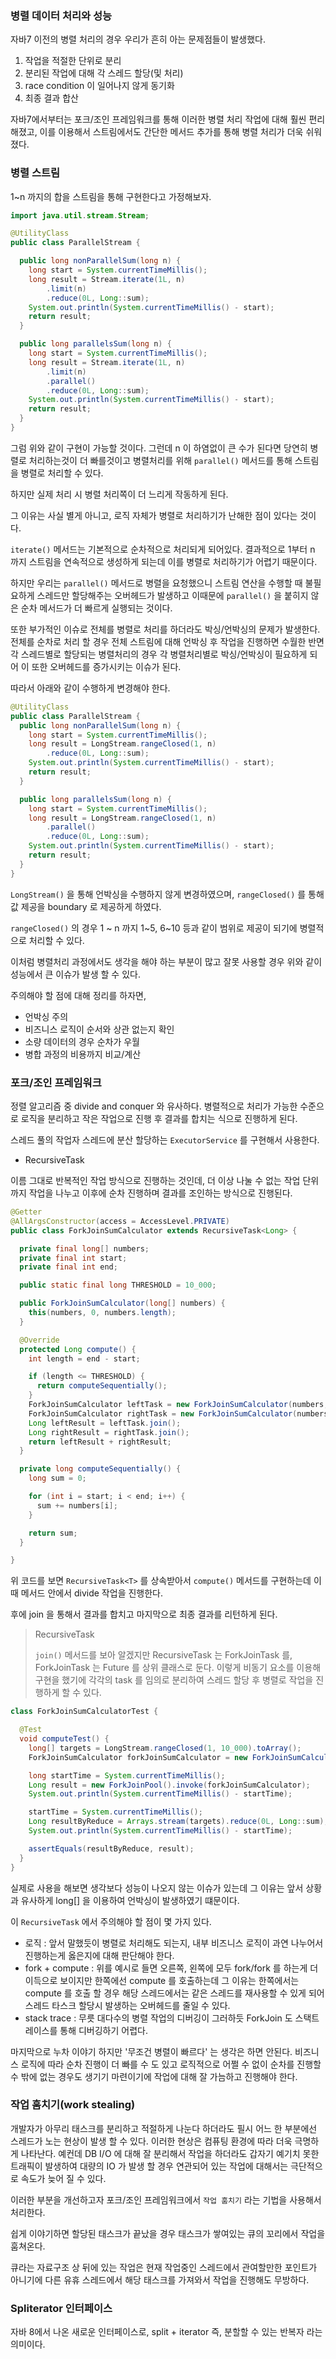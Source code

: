 ### 병렬 데이터 처리와 성능

자바7 이전의 병렬 처리의 경우 우리가 흔히 아는 문제점들이 발생했다.

1. 작업을 적절한 단위로 분리
2. 분리된 작업에 대해 각 스레드 할당(및 처리)
3. race condition 이 일어나지 않게 동기화
4. 최종 결과 합산

자바7에서부터는 포크/조인 프레임워크를 통해 이러한 병렬 처리 작업에 대해 훨씬 편리해졌고, 이를 이용해서 스트림에서도 간단한 메서드 추가를
통해 병렬 처리가 더욱 쉬워졌다.

### 병렬 스트림

1~n 까지의 합을 스트림을 통해 구현한다고 가정해보자.

```java
import java.util.stream.Stream;

@UtilityClass
public class ParallelStream {

  public long nonParallelSum(long n) {
    long start = System.currentTimeMillis();
    long result = Stream.iterate(1L, n)
        .limit(n)
        .reduce(0L, Long::sum);
    System.out.println(System.currentTimeMillis() - start);
    return result;
  }

  public long parallelsSum(long n) {
    long start = System.currentTimeMillis();
    long result = Stream.iterate(1L, n)
        .limit(n)
        .parallel()
        .reduce(0L, Long::sum);
    System.out.println(System.currentTimeMillis() - start);
    return result;
  }
}
```

그럼 위와 같이 구현이 가능할 것이다. 그런데 n 이 하염없이 큰 수가 된다면 당연히 병렬로 처리하는것이 더 빠를것이고
병렬처리를 위해 `parallel()` 메서드를 통해 스트림을 병렬로 처리할 수 있다.

하지만 실제 처리 시 병렬 처리쪽이 더 느리게 작동하게 된다.

그 이유는 사실 별게 아니고, 로직 자체가 병렬로 처리하기가 난해한 점이 있다는 것이다.

`iterate()` 메서드는 기본적으로 순차적으로 처리되게 되어있다. 결과적으로 1부터 n 까지 스트림을 연속적으로 생성하게 되는데 이를 병렬로
처리하기가 어렵기 때문이다.

하지만 우리는 `parallel()` 메서드로 병렬을 요청했으니 스트림 연산을 수행할 때 불필요하게 스레드만 할당해주는 오버헤드가 발생하고
이때문에 `parallel()` 을 붙히지 않은 순차 메서드가 더 빠르게 실행되는 것이다.

또한 부가적인 이슈로 전체를 병렬로 처리를 하더라도 박싱/언박싱의 문제가 발생한다. 전체를 순차로 처리 할 경우 전체 스트림에 대해 언박싱 후
작업을 진행하면 수월한 반면 각 스레드별로 할당되는 병렬처리의 경우 각 병렬처리별로 박싱/언박싱이 필요하게 되어 이 또한 오버헤드를 증가시키는 이슈가 된다.

따라서 아래와 같이 수행하게 변경해야 한다.

```java
@UtilityClass
public class ParallelStream {
  public long nonParallelSum(long n) {
    long start = System.currentTimeMillis();
    long result = LongStream.rangeClosed(1, n)
        .reduce(0L, Long::sum);
    System.out.println(System.currentTimeMillis() - start);
    return result;
  }

  public long parallelsSum(long n) {
    long start = System.currentTimeMillis();
    long result = LongStream.rangeClosed(1, n)
        .parallel()
        .reduce(0L, Long::sum);
    System.out.println(System.currentTimeMillis() - start);
    return result;
  }
}
```

`LongStream()` 을 통해 언박싱을 수행하지 않게 변경하였으며, `rangeClosed()` 를 통해 값 제공을 boundary 로 제공하게 하였다.

`rangeClosed()` 의 경우 1 ~ n 까지 1~5, 6~10 등과 같이 범위로 제공이 되기에 병렬적으로 처리할 수 있다.

이처럼 병렬처리 과정에서도 생각을 해야 하는 부분이 많고 잘못 사용할 경우 위와 같이 성능에서 큰 이슈가 발생 할 수 있다.

주의해야 할 점에 대해 정리를 하자면,

- 언박싱 주의
- 비즈니스 로직이 순서와 상관 없는지 확인
- 소량 데이터의 경우 순차가 우월
- 병합 과정의 비용까지 비교/계산

### 포크/조인 프레임워크

정렬 알고리즘 중 divide and conquer 와 유사하다. 병렬적으로 처리가 가능한 수준으로 로직을 분리하고 작은 작업으로 진행 후 
결과를 합치는 식으로 진행하게 된다.

스레드 풀의 작업자 스레드에 분산 할당하는 `ExecutorService` 를 구현해서 사용한다.

- RecursiveTask

이름 그대로 반복적인 작업 방식으로 진행하는 것인데, 더 이상 나눌 수 없는 작업 단위까지 작업을 나누고 이후에 순차 진행하며 결과를
조인하는 방식으로 진행된다.

```java
@Getter
@AllArgsConstructor(access = AccessLevel.PRIVATE)
public class ForkJoinSumCalculator extends RecursiveTask<Long> {

  private final long[] numbers;
  private final int start;
  private final int end;

  public static final long THRESHOLD = 10_000;

  public ForkJoinSumCalculator(long[] numbers) {
    this(numbers, 0, numbers.length);
  }

  @Override
  protected Long compute() {
    int length = end - start;

    if (length <= THRESHOLD) {
      return computeSequentially();
    }
    ForkJoinSumCalculator leftTask = new ForkJoinSumCalculator(numbers, start, start + length/2);
    ForkJoinSumCalculator rightTask = new ForkJoinSumCalculator(numbers, start + length/2, end);
    Long leftResult = leftTask.join();
    Long rightResult = rightTask.join();
    return leftResult + rightResult;
  }

  private long computeSequentially() {
    long sum = 0;

    for (int i = start; i < end; i++) {
      sum += numbers[i];
    }

    return sum;
  }

}
```

위 코드를 보면 `RecursiveTask<T>` 를 상속받아서 `compute()` 메서드를 구현하는데 이 때 메서드 안에서 divide 작업을 진행한다.

후에 join 을 통해서 결과를 합치고 마지막으로 최종 결과를 리턴하게 된다.

> RecursiveTask
> 
> `join()` 메서드를 보아 알겠지만 RecursiveTask 는 ForkJoinTask 를, ForkJoinTask 는 Future 를 상위 클래스로 둔다.
> 이렇게 비동기 요소를 이용해 구현을 했기에 각각의 task 를 임의로 분리하여 스레드 할당 후 병렬로 작업을 진행하게 할 수 있다.

```java
class ForkJoinSumCalculatorTest {

  @Test
  void computeTest() {
    long[] targets = LongStream.rangeClosed(1, 10_000).toArray();
    ForkJoinSumCalculator forkJoinSumCalculator = new ForkJoinSumCalculator(targets);

    long startTime = System.currentTimeMillis();
    Long result = new ForkJoinPool().invoke(forkJoinSumCalculator);
    System.out.println(System.currentTimeMillis() - startTime);

    startTime = System.currentTimeMillis();
    Long resultByReduce = Arrays.stream(targets).reduce(0L, Long::sum);
    System.out.println(System.currentTimeMillis() - startTime);

    assertEquals(resultByReduce, result);
  }
}
```

실제로 사용을 해보면 생각보다 성능이 나오지 않는 이슈가 있는데 그 이유는 앞서 상황과 유사하게 long[] 을 이용하여 언박싱이 발생하였기 떄문이다.

이 `RecursiveTask` 에서 주의해야 할 점이 몇 가지 있다.

- 로직 : 앞서 말했듯이 병렬로 처리해도 되는지, 내부 비즈니스 로직이 과연 나누어서 진행하는게 옳은지에 대해 판단해야 한다.
- fork + compute : 위를 예시로 들면 오른쪽, 왼쪽에 모두 fork/fork 를 하는게 더 이득으로 보이지만 한쪽에선 compute 를 호출하는데
그 이유는 한쪽에서는 compute 를 호출 할 경우 해당 스레드에서는 같은 스레드를 재사용할 수 있게 되어 스레드 타스크 할당시 발생하는 오버헤드를 줄일 수 있다.
- stack trace : 무릇 대다수의 병렬 작업의 디버깅이 그러하듯 ForkJoin 도 스택트레이스를 통해 디버깅하기 어렵다.

마지막으로 누차 이야기 하지만 '무조건 병렬이 빠르다' 는 생각은 하면 안된다. 비즈니스 로직에 따라 순차 진행이 더 빠를 수 도 있고
로직적으로 어쩔 수 없이 순차를 진행할 수 밖에 없는 경우도 생기기 마련이기에 작업에 대해 잘 가늠하고 진행해야 한다.

### 작업 훔치기(work stealing)

개발자가 아무리 태스크를 분리하고 적절하게 나눈다 하더라도 필시 어느 한 부분에선 스레드가 노는 현상이 발생 할 수 있다. 이러한 현상은
컴퓨팅 환경에 따라 더욱 극명하게 나타난다. 예컨데 DB I/O 에 대해 잘 분리해서 작업을 하더라도 갑자기 예기치 못한 트래픽이 발생하여 대량의
IO 가 발생 할 경우 연관되어 있는 작업에 대해서는 극단적으로 속도가 늦어 질 수 있다.

이러한 부분을 개선하고자 포크/조인 프레임워크에서 `작업 훔치기` 라는 기법을 사용해서 처리한다.

쉽게 이야기하면 할당된 태스크가 끝났을 경우 태스크가 쌓여있는 큐의 꼬리에서 작업을 훔쳐온다.

큐라는 자료구조 상 뒤에 있는 작업은 현재 작업중인 스레드에서 관여할만한 포인트가 아니기에 다른 유휴 스레드에서 해당 태스크를 가져와서
작업을 진행해도 무방하다.


### Spliterator 인터페이스

자바 8에서 나온 새로운 인터페이스로, split + iterator 즉, 분할할 수 있는 반복자 라는 의미이다.
